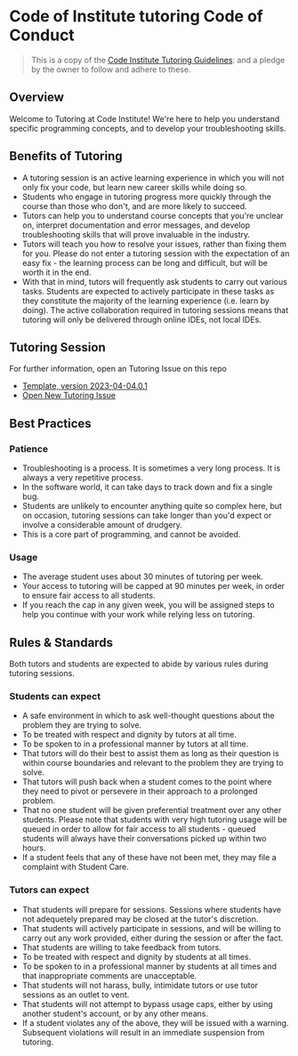 # Code of Institute tutoring Code of Conduct

> This is a copy of the [Code Institute Tutoring Guidelines](https://code-institute-org.github.io/tutoring-info/guidelines/): and a pledge by the owner to follow and adhere to these.

## Overview

Welcome to Tutoring at Code Institute!
We're here to help you understand specific programming concepts, and to develop your troubleshooting skills.

## Benefits of Tutoring

- A tutoring session is an active learning experience in which you will not only fix your code, but learn new career skills while doing so.
- Students who engage in tutoring progress more quickly through the course than those who don't, and are more likely to succeed.
- Tutors can help you to understand course concepts that you're unclear on, interpret documentation and error messages, and develop troubleshooting skills that will prove invaluable in the industry.
- Tutors will teach you how to resolve your issues, rather than fixing them for you. Please do not enter a tutoring session with the expectation of an easy fix - the learning process can be long and difficult, but will be worth it in the end.
- With that in mind, tutors will frequently ask students to carry out various tasks. Students are expected to actively participate in these tasks as they constitute the majority of the learning experience (i.e. learn by doing). The active collaboration required in tutoring sessions means that tutoring will only be delivered through online IDEs, not local IDEs.

## Tutoring Session

For further information, open an Tutoring Issue on this repo

- [Template, version 2023-04-04.0.1](https://github.com/iPoetDev/terni-lapilli--toe/blob/main/.github/ISSUE_TEMPLATE/tutoring.md "version 2023-04-04.0.1")
- [Open New Tutoring Issue](https://github.com/iPoetDev/terni-lapilli--toe/issues/new?assignees=ipoetdev&labels=tutoring+issue%2C+needs+triage%2C+bug%2C+concept&template=tutoring.md&title=%5BTUTOR%5D%3A+%5BISSUE%5D)

## Best Practices

### Patience

- Troubleshooting is a process. It is sometimes a very long process. It is always a very repetitive process.
- In the software world, it can take days to track down and fix a single bug.
- Students are unlikely to encounter anything quite so complex here, but on occasion, tutoring sessions can take longer than you'd expect or involve a considerable amount of drudgery.
- This is a core part of programming, and cannot be avoided.

### Usage

- The average student uses about 30 minutes of tutoring per week.
- Your access to tutoring will be capped at 90 minutes per week, in order to ensure fair access to all students.
- If you reach the cap in any given week, you will be assigned steps to help you continue with your work while relying less on tutoring.

## Rules & Standards

Both tutors and students are expected to abide by various rules during tutoring sessions.

### Students can expect

- A safe environment in which to ask well-thought questions about the problem they are trying to solve.
- To be treated with respect and dignity by tutors at all time.
- To be spoken to in a professional manner by tutors at all time.
- That tutors will do their best to assist them as long as their question is within course boundaries and relevant to the problem they are trying to solve.
- That tutors will push back when a student comes to the point where they need to pivot or persevere in their approach to a prolonged problem.
- That no one student will be given preferential treatment over any other students. Please note that students with very high tutoring usage will be queued in order to allow for fair access to all students - queued students will always have their conversations picked up within two hours.
- If a student feels that any of these have not been met, they may file a complaint with Student Care.

### Tutors can expect

- That students will prepare for sessions. Sessions where students have not adequetely prepared may be closed at the tutor's discretion.
- That students will actively participate in sessions, and will be willing to carry out any work provided, either during the session or after the fact.
- That students are willing to take feedback from tutors.
- To be treated with respect and dignity by students at all times.
- To be spoken to in a professional manner by students at all times and that inappropriate comments are unacceptable.
- That students will not harass, bully, intimidate tutors or use tutor sessions as an outlet to vent.
- That students will not attempt to bypass usage caps, either by using another student's account, or by any other means.
- If a student violates any of the above, they will be issued with a warning. Subsequent violations will result in an immediate suspension from tutoring.
